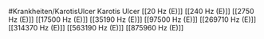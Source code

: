 #Krankheiten/KarotisUlcer
Karotis Ulcer
[[20 Hz (E)]]
[[240 Hz (E)]]
[[2750 Hz (E)]]
[[17500 Hz (E)]]
[[35190 Hz (E)]]
[[97500 Hz (E)]]
[[269710 Hz (E)]]
[[314370 Hz (E)]]
[[563190 Hz (E)]]
[[875960 Hz (E)]]